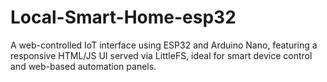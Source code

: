 # Local-Smart-Home-esp32
A web-controlled IoT interface using ESP32 and Arduino Nano, featuring a responsive HTML/JS UI served via LittleFS, ideal for smart device control and web-based automation panels.
